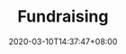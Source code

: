 ---
title: "Fundraising"
date: 2020-03-10T14:37:47+08:00
draft: true
nextpage: webdesign
beforepage: volunteerism
sort: 5
type: "service"

# meta description
description: "Strategies & Tools to rapidly grow international Donors"

heroBGImage: https://cdn.pixabay.com/photo/2015/05/15/14/42/monkeys-768641_1280.jpg
heroTitleImage: https://cdn.pixabay.com/photo/2016/03/27/19/49/nature-1283976_1280.jpg
heroheader:
  - heroHeading : This is how your volunteers become your biggest donors
  - heroHeading : This is where you grow your impact by growing your income
  - heroHeading : This is where you invest in growing your investors

quizcards:
  - titlefront: location
    textfront: How Many Donations Do Organizations Usually Receive From Outside Of Their Own Country?
    bgimagefront: https://source.unsplash.com/zGSWfxtMvJQ/1200x600
    titleback: 45% International
    textback: Your donors, like your volunteers, are everywhere! How people donate is changing, fast. More donors prefer to donate online, or else donate their time as volunteers instead.<br><br>As managers within NGOs and Governments we learned difficult lessons on the challenges of gaining funding, as well as the overwhelming success of getting - and keeping - good donors. We create online campaigns for you that attract the most numbers of donors and teach you how to keep those donors coming back for years.
    bgimageback: https://source.unsplash.com/84n7c9cLEKM/1200x600

  - titlefront: communication
    textfront: How Much More Crowdfunding Do Campaigns Raise When Fundraisers Update Their Supporters Regularly?
    bgimagefront: https://source.unsplash.com/qLW70Aoo8BE/1200x600
    titleback: 126% More Funds
    textback: Show your donors you care! They need to know that their money is being well-spent and the more you update them the more likely they are to share your campaign with family and friends.<br><br>Our experience in getting funding has enabled us to put into place and teach you exactly what content causes the best reaction, what tools to use to get the most donors, and most importantly how to convert your volunteers into donors. Knowing the when, where, why, and how is key.
    bgimageback: https://source.unsplash.com/0CXFhfKLIeA/1200x600

  - titlefront: promotion
    textfront: How Much Funding Is Earned In The First And Last Three Days Of A Campaign?
    bgimagefront: https://source.unsplash.com/fG5jun4bYBQ/1200x600
    titleback: 42% On Average
    textback: Get the word out! Work with your volunteers to promote your campaign well during the first and last three days and you will certainly more than meet your fundraising goals.<br><br>Together with you, we create excellent marketing strategies for your fundraising campaigns. Your ability to raise funds is directly tied with your ability to market yourself and the cause that you are championing. We also provide guides to ensure that you are maximizing your donations earned by using the most popular systems.
    bgimageback: https://cdn.pixabay.com/photo/2017/08/03/19/42/leopard-2578114_1280.jpg

  - titlefront: retention
    textfront: How Much More Monthly Donations Do You Receive By Adding A Pop-Up Asking One-Time Donors To Convert?
    bgimagefront: https://source.unsplash.com/7emiteIwfuk/1200x600
    titleback: 64% More
    textback: Don't be shy, upsell! Knowing how to convert one-time donors into repeat donors and how to convert volunteers into donors are the most important goals of fundraising. These donors provide significantly more long-term support.<br><br>We show you how to deliver the best messaging to potential donors that will motivate them to become long-term supporters. Repeat donors are motivated by how well you can keep them engaged and our plan uses all of the best donor engagement strategies to do just that.
    bgimageback: https://cdn.pixabay.com/photo/2015/02/26/06/09/panda-649938_1280.jpg

process:
  - name: Define
    image: "images/process_define__small.jpg"
    imagealttext: Kick-Off
    subtext: Project Sign-Off and Initiation
    description: We meet with you to get the formal go-ahead for the project. Then we meet with your team to understand exactly what your current fundraising activities are, what your optimal future state is, and how we can plan to get you to that goal from where you are right now.
    description2: Deliverable - Project Charter
  - name: Discover
    image: "images/process_discover__small.jpg"
    imagealttext: Discovery
    subtext: Market Research and Plan
    description: We research your biggest local (and even global) competitors and understand what fundraising campaigns and strategies are working for them that we can make work for you instead.
    description2: Deliverable - Market Research Summary
  - name: Design
    image: "images/process_design__small.jpg"
    imagealttext: Design
    subtext: Messaging and Structure
    description: We meet with your team to capture the most desired fundraising goals and themes to be included in the new campaigns. We create example campaigns and review them with you. Once these preliminary campaign designs are accepted, we begin creating visibility strategies, working closely with your team on data and design.
    description2: Deliverable - Finalized Design
  - name: Do
    image: "images/process_do__small.jpg"
    imagealttext: Registration
    subtext: Registration and Optimization
    description: We register, detail, and design superb profiles on all major Fundraising and Crowdfunding platforms where you currently have no profiles. For those platforms you are already on, we optimize all of the content and design to align with the new formal Design parameters.
    description2: Deliverable - Completed Profiles
  - name: Debut
    image: "images/process_debut__small.jpg"
    imagealttext: Final Delivery
    subtext: Finalized Campaign Presentation
    description: We present all of the new and improved Fundraising and Crowdfunding profiles across all of the major platforms. We walk you through the frameworks we have created for you and your team to know what, when, and how to engage with donors for the highest donations. Then, with your feedback, we integrate any changes you may wish to make and complete all remaining technical tasks.
    description2: Deliverable - Finalized Profiles and Posting Frameworks
  - name: Deliver
    image: "images/process_deliver__small.jpg"
    imagealttext: Hand-Over
    subtext: Guides and Support
    description: We transfer all administrative IDs and passwords to you and provide excellent user guides to help your staff take over the administrative tasks of making sure the Fundraising and Crowdfunding profiles stay current and engaging after we hand them over. But that is not the end though as we will provide you with ongoing support and strategic advice for any changes you may wish to make in your profiles and fundraising strategies in the future.
    description2: Deliverable - Support Guides
---